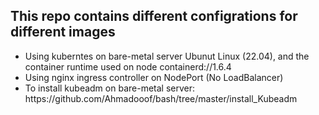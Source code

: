 ## This repo contains different configrations for different images
<ul>
    <li>
        Using kuberntes on bare-metal server Ubunut Linux (22.04), and the container runtime used on node containerd://1.6.4
    </li>
    <li>
        Using nginx ingress controller on NodePort (No LoadBalancer)
    </li>
    <li>
        To install kubeadm on bare-metal server: https://github.com/Ahmadooof/bash/tree/master/install_Kubeadm
    </li>
</ul>

